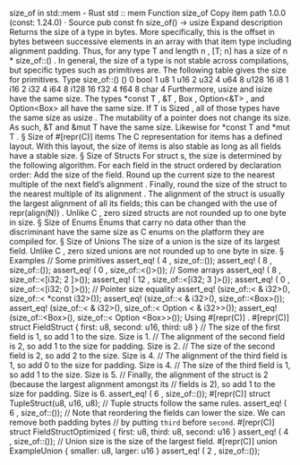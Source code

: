 size_of in std::mem - Rust
std
::
mem
Function
size_of
Copy item path
1.0.0 (const: 1.24.0)
·
Source
pub const fn size_of<T>() ->
usize
Expand description
Returns the size of a type in bytes.
More specifically, this is the offset in bytes between successive elements
in an array with that item type including alignment padding. Thus, for any
type
T
and length
n
,
[T; n]
has a size of
n * size_of::<T>()
.
In general, the size of a type is not stable across compilations, but
specific types such as primitives are.
The following table gives the size for primitives.
Type
size_of::<Type>()
()
0
bool
1
u8
1
u16
2
u32
4
u64
8
u128
16
i8
1
i16
2
i32
4
i64
8
i128
16
f32
4
f64
8
char
4
Furthermore,
usize
and
isize
have the same size.
The types
*const T
,
&T
,
Box<T>
,
Option<&T>
, and
Option<Box<T>>
all have
the same size. If
T
is
Sized
, all of those types have the same size as
usize
.
The mutability of a pointer does not change its size. As such,
&T
and
&mut T
have the same size. Likewise for
*const T
and
*mut T
.
§
Size of
#[repr(C)]
items
The
C
representation for items has a defined layout. With this layout,
the size of items is also stable as long as all fields have a stable size.
§
Size of Structs
For
struct
s, the size is determined by the following algorithm.
For each field in the struct ordered by declaration order:
Add the size of the field.
Round up the current size to the nearest multiple of the next field’s
alignment
.
Finally, round the size of the struct to the nearest multiple of its
alignment
.
The alignment of the struct is usually the largest alignment of all its
fields; this can be changed with the use of
repr(align(N))
.
Unlike
C
, zero sized structs are not rounded up to one byte in size.
§
Size of Enums
Enums that carry no data other than the discriminant have the same size as C enums
on the platform they are compiled for.
§
Size of Unions
The size of a union is the size of its largest field.
Unlike
C
, zero sized unions are not rounded up to one byte in size.
§
Examples
// Some primitives
assert_eq!
(
4
, size_of::<i32>());
assert_eq!
(
8
, size_of::<f64>());
assert_eq!
(
0
, size_of::<()>());
// Some arrays
assert_eq!
(
8
, size_of::<[i32;
2
]>());
assert_eq!
(
12
, size_of::<[i32;
3
]>());
assert_eq!
(
0
, size_of::<[i32;
0
]>());
// Pointer size equality
assert_eq!
(size_of::<
&
i32>(), size_of::<
*const
i32>());
assert_eq!
(size_of::<
&
i32>(), size_of::<Box<i32>>());
assert_eq!
(size_of::<
&
i32>(), size_of::<
Option
<
&
i32>>());
assert_eq!
(size_of::<Box<i32>>(), size_of::<
Option
<Box<i32>>>());
Using
#[repr(C)]
.
#[repr(C)]
struct
FieldStruct {
    first: u8,
    second: u16,
    third: u8
}
// The size of the first field is 1, so add 1 to the size. Size is 1.
// The alignment of the second field is 2, so add 1 to the size for padding. Size is 2.
// The size of the second field is 2, so add 2 to the size. Size is 4.
// The alignment of the third field is 1, so add 0 to the size for padding. Size is 4.
// The size of the third field is 1, so add 1 to the size. Size is 5.
// Finally, the alignment of the struct is 2 (because the largest alignment amongst its
// fields is 2), so add 1 to the size for padding. Size is 6.
assert_eq!
(
6
, size_of::<FieldStruct>());
#[repr(C)]
struct
TupleStruct(u8, u16, u8);
// Tuple structs follow the same rules.
assert_eq!
(
6
, size_of::<TupleStruct>());
// Note that reordering the fields can lower the size. We can remove both padding bytes
// by putting `third` before `second`.
#[repr(C)]
struct
FieldStructOptimized {
    first: u8,
    third: u8,
    second: u16
}
assert_eq!
(
4
, size_of::<FieldStructOptimized>());
// Union size is the size of the largest field.
#[repr(C)]
union
ExampleUnion {
    smaller: u8,
    larger: u16
}
assert_eq!
(
2
, size_of::<ExampleUnion>());